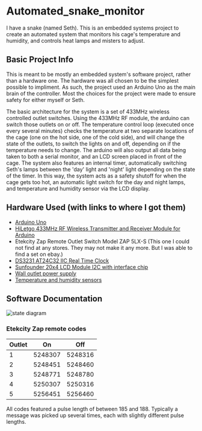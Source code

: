 # Automated_snake_monitor
I have a snake (named Seth). This is an embedded systems project to create an automated system that monitors his cage's temperature and humidity, and controls heat lamps and misters to adjust. 

## Basic Project Info
This is meant to be mostly an embedded system's software project, rather than a hardware one. The hardware was all chosen to be the simplest possible to impliment. As such, the project used an Arduino Uno as the main brain of the controller. Most the choices for the project were made to ensure safety for either myself or Seth. 

The basic architecture for the system is a set of 433MHz wireless controlled outlet switches. Using the 433MHz RF module, the arduino can switch those outlets on or off. The temperature control loop (executed once every several minutes) checks the temperature at two separate locations of the cage (one on the hot side, one of the cold side), and will change the state of the outlets, to switch the lights on and off, depending on if the temperature needs to change. The arduino will also output all data being taken to both a serial monitor, and an LCD screen placed in front of the cage. The system also features an internal timer, automatically switching Seth's lamps between the 'day' light and 'night' light depending on the state of the timer. In this way, the system acts as a safety shutoff for when the cage gets too hot, an automatic light switch for the day and night lamps, and temperature and humidity sensor via the LCD display. 

## Hardware Used (with links to where I got them)
- [Arduino Uno](https://www.amazon.com/dp/B008GRTSV6?ref=ppx_yo2ov_dt_b_product_details&th=1)
- [HiLetgo 433MHz RF Wireless Transmitter and Receiver Module for Arduino](https://www.amazon.com/dp/B01DKC2EY4?psc=1&ref=ppx_yo2ov_dt_b_product_details)
- Etekcity Zap Remote Outlet Switch Model ZAP 5LX-S (This one I could not find at any stores. They may not make it any more. But I was able to find a set on ebay.)
- [DS3231 AT24C32 IIC Real Time Clock](https://www.amazon.com/dp/B07Q7NZTQS?psc=1&ref=ppx_yo2ov_dt_b_product_details)
- [Sunfounder 20x4 LCD Module I2C with interface chip](https://www.amazon.com/dp/B0CLGVYPYW?psc=1&ref=ppx_yo2ov_dt_b_product_details)
- [Wall outlet power supply](https://www.amazon.com/dp/B018OLREG4?psc=1&ref=ppx_yo2ov_dt_b_product_details)
- [Temperature and humidity sensors](https://www.amazon.com/gp/product/B0CPHQC9SF/ref=ppx_yo_dt_b_asin_title_o00_s00?ie=UTF8&psc=1)

## Software Documentation
![state diagram](./doc_files/ASM_state_diagram.drawio?raw=true "state diagram")

### Etekcity Zap remote codes
| Outlet | On | Off |
| ---------- | ------------- | ------------- |
| 1 | 5248307 | 5248316 |
| 2 | 5248451 | 5248460 |
| 3 | 5248771 | 5248780 |
| 4 | 5250307 | 5250316 |
| 5 | 5256451 | 5256460 |

All codes featured a pulse length of between 185 and 188. Typically a message was picked up several times, each with slightly different pulse lengths. 